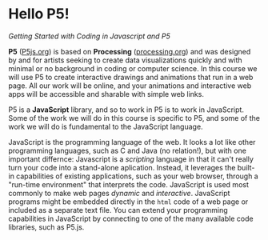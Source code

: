 <link href="../../markdown.css" rel="stylesheet"></link> 

# Hello P5!
*Getting Started with Coding in Javascript and P5*

**P5** ([P5js.org](https://p5js.org)) is based on **Processing** ([processing.org](https://processing.org)) and was designed by and for artists seeking to create data visualizations quickly and with minimal or no background in coding or computer science. In this course we will use P5 to create interactive drawings and animations that run in a web page. All our work will be online, and your animations and interactive web apps will be accessible and sharable with simple web links.

P5 is a **JavaScript** library, and so to work in P5 is to work in JavaScript. Some of the work we will do in this course is specific to P5, and some of the work we will do is fundamental to the JavaScript language. 

JavaScript is the programming language of the web. It looks a lot like other programming languages, such as C and Java (no relation!), but with one important differnce: Javascript is a *scripting* language in that it can't really turn your code into a stand-alone aplication. Instead, it leverages the built-in capabilities of existing applications, such as your web browser, through a "run-time environment" that interprets the code. JavaScript is used most commonly to make web pages *dynamic* and *interactive*. JavaScript programs might be embedded directly in the `html` code of a web page or included as a separate text file. You can extend your programming capabilities in JavaScript by connecting to one of the many available code libraries, such as P5.js. 


